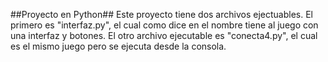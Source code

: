 ##Proyecto en Python##
Este proyecto tiene dos archivos ejectuables.
El primero es "interfaz.py", el cual como dice en el nombre tiene al juego con una interfaz y botones.
El otro archivo ejecutable es "conecta4.py", el cual es el mismo juego pero se ejecuta desde la consola.
